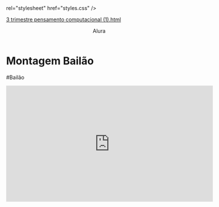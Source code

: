 <head>  rel="stylesheet" href="styles.css" />
  <titulo></titulo>

<head>

  
<body> 


   [3 trimestre pensamento computacional (1).html](https://github.com/user-attachments/files/22006145/3.trimestre.pensamento.computacional.1.html)
<body>

<header>Alura</header>


<h1>Montagem Bailão</h1>
<P>#Bailão</P>


<iframe width="560" height="315" src="https://www.youtube.com/embed/B9KFb_fmvV8?si=rrL7cA2WMNhlU302" title="YouTube video player" frameborder="0" allow="accelerometer; autoplay; clipboard-write; encrypted-media; gyroscope; picture-in-picture; web-share" referrerpolicy="strict-origin-when-cross-origin" allowfullscreen></iframe>

